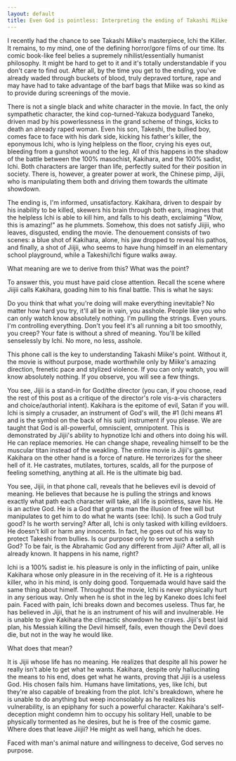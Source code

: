 ```yaml
---
layout: default
title: Even God is pointless: Interpreting the ending of Takashi Miike's Ichi the Killer
---
```


I recently had the chance to see Takashi Miike's masterpiece, Ichi the Killer. It remains, to my mind, one of the defining horror/gore films of our time. Its comic book-like feel belies a supremely nihilist/essentially humanist philosophy. It might be hard to get to it and it's totally understandable if you don't care to find out. After all, by the time you get to the ending, you've already waded through buckets of blood, truly depraved torture, rape and may have had to take advantage of the barf bags that Miike was so kind as to provide during screenings of the movie.

There is not a single black and white character in the movie. In fact, the only sympathetic character, the kind cop-turned-Yakuza bodyguard Taneko, driven mad by his powerlessness in the grand scheme of things, kicks to death an already raped woman. Even his son, Takeshi, the bullied boy, comes face to face with his dark side, kicking his father's killer, the eponymous Ichi, who is lying helpless on the floor, crying his eyes out, bleeding from a gunshot wound to the leg. All of this happens in the shadow of the battle between the 100% masochist, Kakihara, and the 100% sadist, Ichi. Both characters are larger than life, perfectly suited for their position in society. There is, however, a greater power at work, the Chinese pimp, Jijii, who is manipulating them both and driving them towards the ultimate showdown.

The ending is, I'm informed, unsatisfactory. Kakihara, driven to despair by his inability to be killed, skewers his brain through both ears, imagines that the helpless Ichi is able to kill him, and falls to his death, exclaiming "Wow, this is amazing!" as he plummets. Somehow, this does not satisfy Jiijii, who leaves, disgusted, ending the movie. The denouement consists of two scenes: a blue shot of Kakihara, alone, his jaw dropped to reveal his pathos, and finally, a shot of Jiijii, who seems to have hung himself in an elementary school playground, while a Takeshi/Ichi figure walks away.

What meaning are we to derive from this? What was the point?

To answer this, you must have paid close attention. Recall the scene where Jiijii calls Kakihara, goading him to his final battle. This is what he says:

Do you think that what you're doing will make everything inevitable? No matter how hard you try, it'll all be in vain, you asshole. People like you who can only watch know absolutely nothing. I'm pulling the strings. Even yours. I'm controlling everything. Don't you feel it's all running a bit too smoothly, you creep? Your fate is without a shred of meaning. You'll be killed senselessly by Ichi. No more, no less, asshole.

This phone call is the key to understanding Takashi Miike's point. Without it, the movie is without purpose, made worthwhile only by Miike's amazing direction, frenetic pace and stylized violence. If you can only watch, you will know absolutely nothing. If you observe, you will see a few things.

You see, Jijii is a stand-in for God/the director (you can, if you choose, read the rest of this post as a critique of the director's role vis-a-vis characters and choice/authorial intent). Kakihara is the epitome of evil, Satan if you will. Ichi is simply a crusader, an instrument of God's will, the #1 (Ichi means #1 and is the symbol on the back of his suit) instrument if you please. We are taught that God is all-powerful, omniscient, omnipotent. This is demonstrated by Jijii's ability to hypnotize Ichi and others into doing his will. He can replace memories. He can change shape, revealing himself to be the muscular titan instead of the weakling. The entire movie is Jijii's game. Kakihara on the other hand is a force of nature. He terrorizes for the sheer hell of it. He castrates, mutilates, tortures, scalds, all for the purpose of feeling something, anything at all. He is the ultimate big bad.

You see, Jijii, in that phone call, reveals that he believes evil is devoid of meaning. He believes that because he is pulling the strings and knows exactly what path each character will take, all life is pointless, save his. He is an active God. He is a God that grants man the illusion of free will but manipulates to get him to do what he wants (see: Ichi). Is such a God truly good? Is he worth serving? After all, Ichi is only tasked with killing evildoers. He doesn't kill or harm any innocents. In fact, he goes out of his way to protect Takeshi from bullies. Is our purpose only to serve such a selfish God? To be fair, is the Abrahamic God any different from Jijii? After all, all is already known. It happens in his name, right?



Ichi is a 100% sadist ie. his pleasure is only in the inflicting of pain, unlike Kakihara whose only pleasure in in the receiving of it. He is a righteous killer, who in his mind, is only doing good. Torquemada would have said the same thing about himelf. Throughout the movie, Ichi is never physically hurt in any serious way. Only when he is shot in the leg by Kaneko does Ichi feel pain. Faced with pain, Ichi breaks down and becomes useless. Thus far, he has believed in Jijii, that he is an instrument of his will and invulnerable. He is unable to give Kakihara the climactic showdown he craves. Jijii's best laid plan, his Messiah killing the Devil himself, fails, even though the Devil does die, but not in the way he would like.

What does that mean?

It is Jijii whose life has no meaning. He realizes that despite all his power he really isn't able to get what he wants. Kakihara, despite only hallucinating the means to his end, does get what he wants, proving that Jijii is a useless God. His chosen fails him. Humans have limitations, yes, like Ichi, but they're also capable of breaking from the plot. Ichi's breakdown, where he is unable to do anything but weep inconsolably as he realizes his vulnerability, is an epiphany for such a powerful character. Kakihara's self-deception might condemn him to occupy his solitary Hell, unable to be physically tormented as he desires, but he is free of the cosmic game. Where does that leave Jiijii? He might as well hang, which he does.

Faced with man's animal nature and willingness to deceive, God serves no purpose.